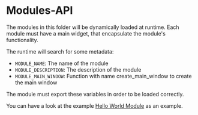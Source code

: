# Modules-API

The modules in this folder will be dynamically loaded at runtime.
Each module must have a main widget, that encapsulate the module's functionality.

The runtime will search for some metadata:
- `MODULE_NAME`: The name of the module
- `MODULE_DESCRIPTION`: The description of the module
- `MODULE_MAIN_WINDOW`: Function with name create_main_window to create the main window

The module must export these variables in order to be loaded correctly.

You can have a look at the example [Hello World Module](hello_world.py) as an example.